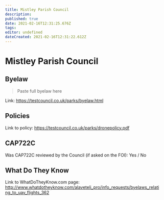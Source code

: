 ```yaml
---
title: Mistley Parish Council
description: 
published: true
date: 2021-02-16T12:31:25.676Z
tags: 
editor: undefined
dateCreated: 2021-02-16T12:31:22.612Z
---
```


# Mistley Parish Council


## Byelaw
> Paste full byelaw here

Link:
https://testcouncil.co.uk/parks/byelaw.html

## Policies
Link to policy:
https://testcouncil.co.uk/parks/dronepolicy.pdf

## CAP722C

Was CAP722C reviewed by the Council (if asked on the FOI): Yes / No

## What Do They Know

Link to WhatDoTheyKnow.com page:
http://www.whatdotheyknow.com/alaveteli_pro/info_requests/byelaws_relating_to_uav_flights_362

